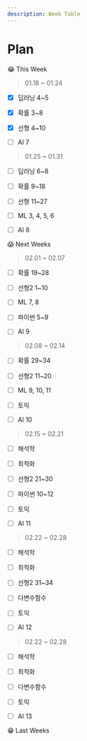 ```yaml
---
description: Week Table
---
```


# Plan

😂 This Week

> 01.18 ~ 01.24

* [x] 딥러닝 4~5
* [x] 확률 3~8
* [x] 선형 4~10
* [ ] AI 7



> 01.25 ~ 01.31

* [ ] 딥러닝 6~8
* [ ] 확률 9~18
* [ ] 선형 11~27
* [ ] ML 3, 4, 5, 6
* [ ] AI 8



😱 Next Weeks

> 02.01 ~ 02.07

* [ ] 확률 19~28
* [ ] 선형2 1~10
* [ ] ML 7, 8
* [ ] 파이썬 5~9
* [ ] AI 9



> 02.08 ~ 02.14

* [ ] 확률 29~34
* [ ] 선형2 11~20 
* [ ] ML 9, 10, 11
* [ ] 토익
* [ ] AI 10



> 02.15 ~ 02.21

* [ ] 해석학
* [ ] 최적화
* [ ] 선형2 21~30
* [ ] 파이썬 10~12
* [ ] 토익
* [ ] AI 11



> 02.22 ~ 02.28

* [ ] 해석학
* [ ] 최적화
* [ ] 선형2 31~34
* [ ] 다변수함수
* [ ] 토익
* [ ] AI 12



> 02.22 ~ 02.28

* [ ] 해석학
* [ ] 최적화
* [ ] 다변수함수
* [ ] 토익
* [ ] AI 13





😁 Last Weeks





